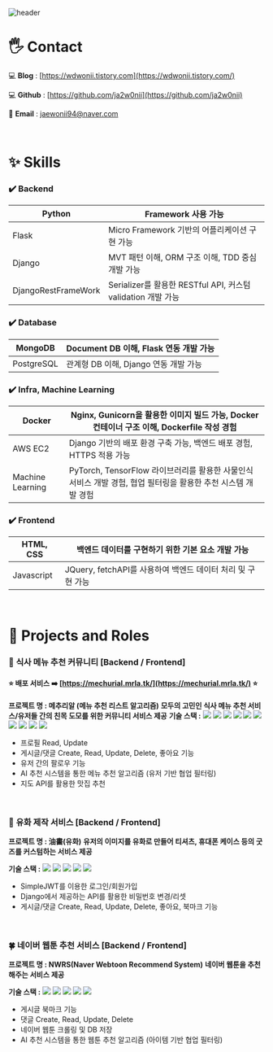 ![header](https://capsule-render.vercel.app/api?type=waving&color=auto&height=200&section=header&text=✨BackendDeveloper&fontSize=80)

# 🖐️ Contact
💻 **Blog** : [https://wdwonii.tistory.com](https://wdwonii.tistory.com/)

💻 **Github** : [https://github.com/ja2w0nii](https://github.com/ja2w0nii)

📧 **Email** : jaewonii94@naver.com

</br>

# ✨ Skills
### **✔️ Backend**
| Python | Framework 사용 가능 |
| --- | --- |
| Flask | Micro Framework 기반의 어플리케이션 구현 가능 |
| Django | MVT 패턴 이해, ORM 구조 이해, TDD 중심 개발 가능 |
| DjangoRestFrameWork | Serializer를 활용한 RESTful API, 커스텀 validation 개발 가능 |

### **✔️ Database**
| MongoDB | Document DB 이해, Flask 연동 개발 가능 |
| --- | --- |
| PostgreSQL | 관계형 DB 이해, Django 연동 개발 가능 |

### **✔️ Infra, Machine Learning**
| Docker | Nginx, Gunicorn을 활용한 이미지 빌드 가능, Docker 컨테이너 구조 이해, Dockerfile 작성 경험 |
| --- | --- |
| AWS EC2 | Django 기반의 배포 환경 구축 가능, 백엔드 배포 경험, HTTPS 적용 가능 |
| Machine Learning | PyTorch, TensorFlow 라이브러리를 활용한 사물인식 서비스 개발 경험, 협업 필터링을 활용한 추천 시스템 개발 경험 |

### **✔️ Frontend**
| HTML, CSS | 백엔드 데이터를 구현하기 위한 기본 요소 개발 가능 |
| --- | --- |
| Javascript | JQuery, fetchAPI를 사용하여 백엔드 데이터 처리 및 구현 가능 |

</br>

# 🌱 Projects and Roles
### 🍚 **식사 메뉴 추천 커뮤니티 [Backend / Frontend]**
#### ⭐ **배포 서비스 ➡️ [https://mechurial.mrla.tk/](https://mechurial.mrla.tk/)** ⭐
**프로젝트 명 : 메추리알 (메뉴 추천 리스트 알고리즘)**
**모두의 고민인 식사 메뉴 추천 서비스/유저들 간의 친목 도모를 위한 커뮤니티 서비스 제공**
**기술 스택 :** <img src="https://img.shields.io/badge/Python-3776AB?style=for-the-badge&logo=Python&logoColor=white"> <img src="https://img.shields.io/badge/Djangorestframework-A50E15?style=for-the-badge&logo=Django&logoColor=white"> <img src="https://img.shields.io/badge/Javascript-F7DF1E?style=for-the-badge&logo=Javascript&logoColor=white"> <img src="https://img.shields.io/badge/HTML5-E34F26?style=for-the-badge&logo=HTML5&logoColor=white"> <img src="https://img.shields.io/badge/CSS-1572B6?style=for-the-badge&logo=CSS3&logoColor=white"> <img src="https://img.shields.io/badge/Docker-2496ED?style=for-the-badge&logo=Docker&logoColor=white"> <img src="https://img.shields.io/badge/NGINX-009639?style=for-the-badge&logo=NGINX&logoColor=white"> <img src="https://img.shields.io/badge/PostgreSQL-4169E1?style=for-the-badge&logo=PostgreSQL&logoColor=white"> <img src="https://img.shields.io/badge/Amazon_EC2-ff9900?style=for-the-badge&logo=AmazonEC2&logoColor=white"> <img src="https://img.shields.io/badge/Amazon_S3-569A31?style=for-the-badge&logo=AmazonS3&logoColor=white">
- 프로필 Read, Update
- 게시글/댓글 Create, Read, Update, Delete, 좋아요 기능
- 유저 간의 팔로우 기능
- AI 추천 시스템을 통한 메뉴 추천 알고리즘 (유저 기반 협업 필터링)
- 지도 API를 활용한 맛집 추천

</br>

### 🎨 **유화 제작 서비스 [Backend / Frontend]**
**프로젝트 명 : 油畵(유화)**
**유저의 이미지를 유화로 만들어 티셔츠, 휴대폰 케이스 등의 굿즈를 커스텀하는 서비스 제공**

**기술 스택 :** <img src="https://img.shields.io/badge/Python-3776AB?style=for-the-badge&logo=Python&logoColor=white"> <img src="https://img.shields.io/badge/Djangorestframework-A50E15?style=for-the-badge&logo=Django&logoColor=white"> <img src="https://img.shields.io/badge/Javascript-F7DF1E?style=for-the-badge&logo=Javascript&logoColor=white"> <img src="https://img.shields.io/badge/HTML5-E34F26?style=for-the-badge&logo=HTML5&logoColor=white"> <img src="https://img.shields.io/badge/CSS-1572B6?style=for-the-badge&logo=CSS3&logoColor=white">
- SimpleJWT를 이용한 로그인/회원가입
- Django에서 제공하는 API를 활용한 비밀번호 변경/리셋
- 게시글/댓글 Create, Read, Update, Delete, 좋아요, 북마크 기능

</br>

### 🍀 **네이버 웹툰 추천 서비스 [Backend / Frontend]**
**프로젝트 명 : NWRS(Naver Webtoon Recommend System)**
**네이버 웹툰을 추천해주는 서비스 제공**

**기술 스택 :** <img src="https://img.shields.io/badge/Python-3776AB?style=for-the-badge&logo=Python&logoColor=white"> <img src="https://img.shields.io/badge/Djangorestframework-A50E15?style=for-the-badge&logo=Django&logoColor=white"> <img src="https://img.shields.io/badge/Javascript-F7DF1E?style=for-the-badge&logo=Javascript&logoColor=white"> <img src="https://img.shields.io/badge/HTML5-E34F26?style=for-the-badge&logo=HTML5&logoColor=white"> <img src="https://img.shields.io/badge/CSS-1572B6?style=for-the-badge&logo=CSS3&logoColor=white">
- 게시글 북마크 기능
- 댓글 Create, Read, Update, Delete
- 네이버 웹툰 크롤링 및 DB 저장
- AI 추천 시스템을 통한 웹툰 추천 알고리즘 (아이템 기반 협업 필터링)

